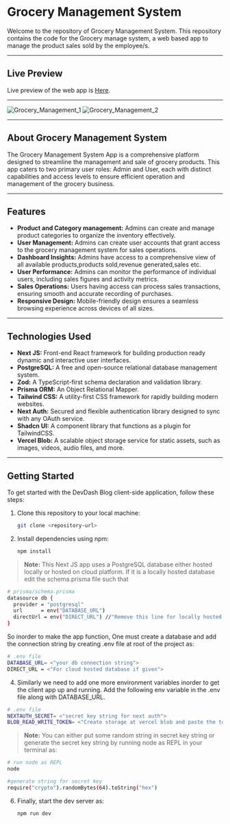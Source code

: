 # Grocery Management System

Welcome to the repository of Grocery Management System. This repository contains the code for the Grocery manage system, a web based app to manage the product sales sold by the employee/s.

---

## Live Preview

Live preview of the web app is [Here](https://pradip-grocery-management-system.vercel.app/).

---

![Grocery_Management_1](https://github.com/user-attachments/assets/81369568-6fc7-4d9d-9cf2-00a7444173b4)
![Grocery_Management_2](https://github.com/user-attachments/assets/413d972e-b2c3-4123-bdc6-f1b38b094453)

---

## About Grocery Management System

The Grocery Management System App is a comprehensive platform designed to streamline the management and sale of grocery products. This app caters to two primary user roles: Admin and User, each with distinct capabilities and access levels to ensure efficient operation and management of the grocery business.

---

## Features

- **Product and Category management:** Admins can create and manage product categories to organize the inventory effectively.
- **User Management:** Admins can create user accounts that grant access to the grocery management system for sales operations.
- **Dashboard Insights:** Admins have access to a comprehensive view of all available products,products sold,revenue generated,sales etc.
- **User Performance:** Admins can monitor the performance of individual users, including sales figures and activity metrics.
- **Sales Operations:** Users having access can process sales transactions, ensuring smooth and accurate recording of purchases.
- **Responsive Design:** Mobile-friendly design ensures a seamless browsing experience across devices of all sizes.

---

## Technologies Used

- **Next JS:** Front-end React framework for building production ready dynamic and interactive user interfaces.
- **PostgreSQL:** A free and open-source relational database management system.
- **Zod:** A TypeScript-first schema declaration and validation library.
- **Prisma ORM:** An Object Relational Mapper.
- **Tailwind CSS:** A utility-first CSS framework for rapidly building modern websites.
- **Next Auth:** Secured and flexible authentication library designed to sync with any OAuth service.
- **Shadcn UI:** A component library that functions as a plugin for TailwindCSS.
- **Vercel Blob:** A scalable object storage service for static assets, such as images, videos, audio files, and more.

---

## Getting Started

To get started with the DevDash Blog client-side application, follow these steps:

1. Clone this repository to your local machine:

   ```bash
   git clone <repository-url>
   ```

2. Install dependencies using npm:

   ```bash
   npm install
   ```

> **Note:** This Next JS app uses a PostgreSQL database either hosted locally or hosted on cloud platform. If it is a locally hosted database edit the schema.prisma file such that

```bash
# prisma/schema.prisma
datasource db {
  provider = "postgresql"
  url      = env("DATABASE_URL")
  directUrl = env("DIRECT_URL") //"Remove this line for locally hosted db"
}

```

So inorder to make the app function, One must create a database and add the connection string by creating .env file at root of the project as:

```bash
# .env file
DATABASE_URL= <"your db connection string">
DIRECT_URL = <"For cloud hosted database if given">
```

4. Similarly we need to add one more environment variables inorder to get the client app up and running. Add the following env variable in the .env file along with DATABASE_URL.

```bash
# .env file
NEXTAUTH_SECRET= <"secret key string for next auth">
BLOB_READ_WRITE_TOKEN= <"Create storage at vercel blob and paste the token in .env file">
```

> **Note:** You can either put some random string in secret key string or generate the secret key string by running node as REPL in your terminal as:

```bash
# run node as REPL
node

#generate string for secret key
require("crypto").randomBytes(64).toString("hex")
```

6. Finally, start the dev server as:

   ```bash
   npm run dev
   ```
